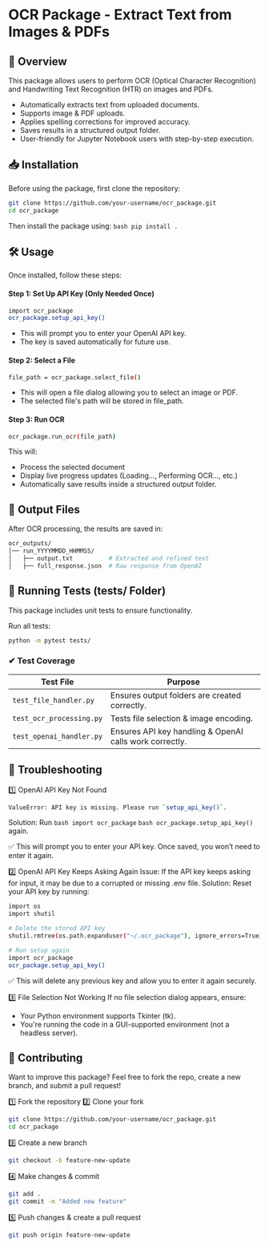 # OCR Package - Extract Text from Images & PDFs 

## 📌 Overview

This package allows users to perform OCR (Optical Character Recognition) and Handwriting Text Recognition (HTR) on images and PDFs.

- Automatically extracts text from uploaded documents.
- Supports image & PDF uploads.
- Applies spelling corrections for improved accuracy.
- Saves results in a structured output folder.
- User-friendly for Jupyter Notebook users with step-by-step execution.

## 📥 Installation

Before using the package, first clone the repository:

```bash
git clone https://github.com/your-username/ocr_package.git
cd ocr_package
```

Then install the package using: ```bash pip install .```


## 🛠️ Usage
Once installed, follow these steps:

#### Step 1: Set Up API Key (Only Needed Once)
```bash
import ocr_package
ocr_package.setup_api_key()
```
* This will prompt you to enter your OpenAI API key.
* The key is saved automatically for future use.

#### Step 2: Select a File
```bash
file_path = ocr_package.select_file()
```
* This will open a file dialog allowing you to select an image or PDF.
* The selected file's path will be stored in file_path.

#### Step 3: Run OCR
```bash
ocr_package.run_ocr(file_path)
```

This will:
* Process the selected document
* Display live progress updates (Loading..., Performing OCR..., etc.)
* Automatically save results inside a structured output folder.


## 📂 Output Files
After OCR processing, the results are saved in:
```bash
ocr_outputs/
│── run_YYYYMMDD_HHMMSS/
│   ├── output.txt          # Extracted and refined text
│   ├── full_response.json  # Raw response from OpenAI
```

## 🧪 Running Tests (tests/ Folder)

This package includes unit tests to ensure functionality.

Run all tests:
```bash
python -m pytest tests/
```
### ✔ Test Coverage

| Test File               | Purpose                                      |
|-------------------------|----------------------------------------------|
| `test_file_handler.py`  | Ensures output folders are created correctly. |
| `test_ocr_processing.py` | Tests file selection & image encoding.       |
| `test_openai_handler.py` | Ensures API key handling & OpenAI calls work correctly. |


## 🔧 Troubleshooting

1️⃣ OpenAI API Key Not Found

```bash
ValueError: API key is missing. Please run `setup_api_key()`.
```
Solution:
Run ```bash import ocr_package```
```bash ocr_package.setup_api_key()``` again. 

✅ This will prompt you to enter your API key. Once saved, you won’t need to enter it again.


2️⃣ OpenAI API Key Keeps Asking Again
Issue:
If the API key keeps asking for input, it may be due to a corrupted or missing .env file.
Solution: Reset your API key by running:

```bash
import os
import shutil

# Delete the stored API key
shutil.rmtree(os.path.expanduser("~/.ocr_package"), ignore_errors=True)

# Run setup again
import ocr_package
ocr_package.setup_api_key()
```

✅ This will delete any previous key and allow you to enter it again securely.

3️⃣ File Selection Not Working
If no file selection dialog appears, ensure:

* Your Python environment supports Tkinter (tk).
* You're running the code in a GUI-supported environment (not a headless server).

## 📌 Contributing
Want to improve this package?
Feel free to fork the repo, create a new branch, and submit a pull request!

1️⃣ Fork the repository
2️⃣ Clone your fork
```bash
git clone https://github.com/your-username/ocr_package.git
cd ocr_package
```
3️⃣ Create a new branch
```bash
git checkout -b feature-new-update
```
4️⃣ Make changes & commit
```bash
git add .
git commit -m "Added new feature"
```
5️⃣ Push changes & create a pull request
```bash
git push origin feature-new-update
```







